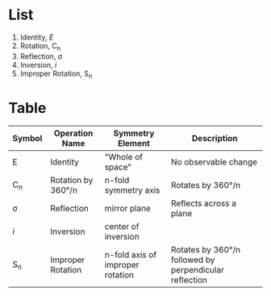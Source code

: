 
# List

1. Identity, *E*
2. Rotation, C<sub>n</sub>
3. Reflection, σ
4. Inversion, *i*
5. Improper Rotation, S<sub>n</sub>

# Table
| Symbol        | Operation Name     | Symmetry Element                 | Description                                            |
| ------------- | ------------------ | -------------------------------- | ------------------------------------------------------ |
| E             | Identity           | "Whole of space"                 | No observable change                                   |
| C<sub>n</sub> | Rotation by 360°/n | n-fold symmetry axis             | Rotates by 360°/n                                      |
| σ             | Reflection         | mirror plane                     | Reflects across a plane                                |
| *i*           | Inversion          | center of inversion              |                                                        |
| S<sub>n</sub> | Improper Rotation  | n-fold axis of improper rotation | Rotates by 360°/n followed by perpendicular reflection |
